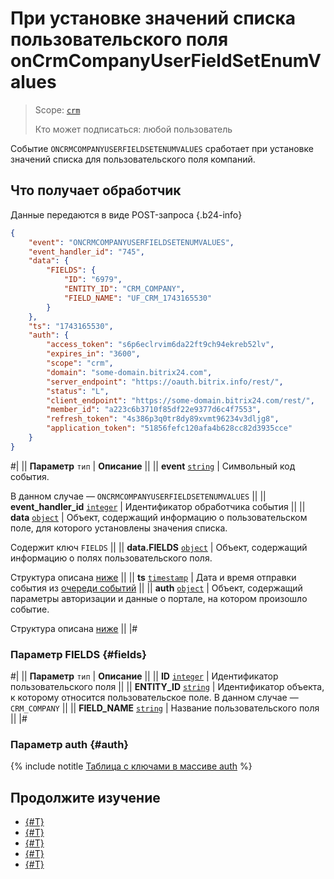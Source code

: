 # При установке значений списка пользовательского поля onCrmCompanyUserFieldSetEnumValues

> Scope: [`crm`](../../../../scopes/permissions.md)
>
> Кто может подписаться: любой пользователь

Событие `ONCRMCOMPANYUSERFIELDSETENUMVALUES` сработает при установке значений списка для пользовательского поля компаний.

## Что получает обработчик

Данные передаются в виде POST-запроса {.b24-info}

```json
{
    "event": "ONCRMCOMPANYUSERFIELDSETENUMVALUES",
    "event_handler_id": "745",
    "data": {
        "FIELDS": {
            "ID": "6979",
            "ENTITY_ID": "CRM_COMPANY",
            "FIELD_NAME": "UF_CRM_1743165530"
        }
    },
    "ts": "1743165530",
    "auth": {
        "access_token": "s6p6eclrvim6da22ft9ch94ekreb52lv",
        "expires_in": "3600",
        "scope": "crm",
        "domain": "some-domain.bitrix24.com",
        "server_endpoint": "https://oauth.bitrix.info/rest/",
        "status": "L",
        "client_endpoint": "https://some-domain.bitrix24.com/rest/",
        "member_id": "a223c6b3710f85df22e9377d6c4f7553",
        "refresh_token": "4s386p3q0tr8dy89xvmt96234v3dljg8",
        "application_token": "51856fefc120afa4b628cc82d3935cce"
    }
}
```

#|
|| **Параметр**
`тип` | **Описание** ||
|| **event**
[`string`](../../../../data-types.md) | Символьный код события.

В данном случае — `ONCRMCOMPANYUSERFIELDSETENUMVALUES` ||
|| **event_handler_id**
[`integer`](../../../../data-types.md) | Идентификатор обработчика события ||
|| **data**
[`object`](../../../../data-types.md) | Объект, содержащий информацию о пользовательском поле, для которого установлены значения списка.

Содержит ключ `FIELDS` ||
|| **data.FIELDS**
[`object`](../../../../data-types.md) | Объект, содержащий информацию о полях пользовательского поля.

Структура описана [ниже](#fields) ||
|| **ts**
[`timestamp`](../../../../data-types.md) | Дата и время отправки события из [очереди событий](../../../../events/index.md) ||
|| **auth**
[`object`](../../../../data-types.md) | Объект, содержащий параметры авторизации и данные о портале, на котором произошло событие.

Структура описана [ниже](#auth) ||
|#

### Параметр FIELDS {#fields}

#|
|| **Параметр**
`тип` | **Описание** ||
|| **ID**
[`integer`](../../../../data-types.md) | Идентификатор пользовательского поля ||
|| **ENTITY_ID**
[`string`](../../../../data-types.md) | Идентификатор объекта, к которому относится пользовательское поле. В данном случае — `CRM_COMPANY` ||
|| **FIELD_NAME**
[`string`](../../../../data-types.md) | Название пользовательского поля ||
|#

### Параметр auth {#auth}

{% include notitle [Таблица с ключами в массиве auth](../../../../../_includes/auth-params-in-events.md) %}

## Продолжите изучение

- [{#T}](../../../../events/index.md)
- [{#T}](../../../../events/event-bind.md)
- [{#T}](./on-crm-company-user-field-add.md)
- [{#T}](./on-crm-company-user-field-update.md)
- [{#T}](./on-crm-company-user-field-delete.md)